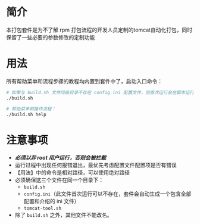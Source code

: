 # 简介
本打包套件是为不了解 rpm 打包流程的开发人员定制的tomcat自动化打包，同时保留了一些必要的参数修改的定制功能

# 用法
所有帮助菜单和流程步骤的教程均内置到套件中了，启动入口命令：
```bash
# 如果与 build.sh 文件同级目录不存在 config.ini 配置文件，则首次运行会在脚本运行目录下自动生成一个模板
./build.sh

# 帮助菜单和操作流程：
./build.sh help
```

# 注意事项
- ***必须以非 root 用户运行，否则会被拦截***
- 运行过程中出现任何报错退出，最优先考虑配置文件配置项是否有错误
- 【用法】中的命令是相对路径，可以使用绝对路径
- 必须确保这三个文件在同一个目录下：
  - `build.sh`
  - `config.ini`（此文件首次运行可以不存在，套件会自动生成一个包含全部配置和介绍的 ini 文件）
  - `tomcat-tool.sh`
- 除了 `build.sh` 之外，其他文件不能改名。
